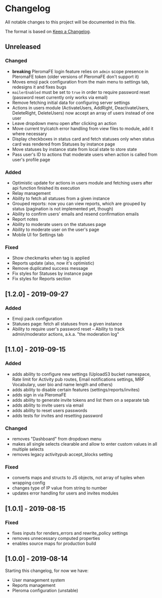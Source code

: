 # Changelog

All notable changes to this project will be documented in this file.

The format is based on [Keep a Changelog](https://keepachangelog.com/en/1.0.0/).

## Unreleased

### Changed

- **breaking** PleromaFE login feature relies on `admin` scope presence in PleromaFE token (older versions of PleromaFE don't support it)
- Moves emoji pack configuration from the main menu to settings tab, redesigns it and fixes bugs
- `mailerEnabled` must be set to `true` in order to require password reset (password reset currently only works via email)
- Remove fetching initial data for configuring server settings
- Actions in users module (ActivateUsers, AddRight, DeactivateUsers, DeleteRight, DeleteUsers) now accept an array of users instead of one user
- Leave dropdown menu open after clicking an action
- Move current try/catch error handling from view files to module, add it where necessary
- Display checkboxes in status card and fetch statuses only when status card was rendered from Statuses by instance page
- Move statuses by instance state from local state to store state
- Pass user's ID to actions that moderate users when action is called from user's profile page

### Added

- Optimistic update for actions in users module and fetching users after api function finished its execution
- Relay management
- Ability to fetch all statuses from a given instance
- Grouped reports: now you can view reports, which are grouped by status (pagination is not implemented yet, though)
- Ability to confirm users' emails and resend confirmation emails
- Report notes
- Ability to moderate users on the statuses page
- Ability to moderate user on the user's page
- Mobile UI for Settings tab

### Fixed

- Show checkmarks when tag is applied
- Reports update (also, now it's optimistic)
- Remove duplicated success message
- Fix styles for Statuses by instance page
- Fix styles for Reports section

## [1.2.0] - 2019-09-27

### Added

- Emoji pack configuration
- Statuses page: fetch all statuses from a given instance
- Ability to require user's password reset
– Ability to track admin/moderator actions, a.k.a. "the moderation log"

## [1.1.0] - 2019-09-15

### Added

- adds ability to configure new settings (UploadS3 bucket namespace, Rate limit for Activity pub routes, Email notifications settings, MRF Vocabulary, user bio and name length and others)
- adds ability to disable certain features (settings/reports/invites)
- adds sign in via PleromaFE
- adds ability to generate invite tokens and list them on a separate tab
- adds ability to invite users via email
- adds ability to reset users passwords
- adds tests for invites and resetting password

### Changed

- removes "Dashboard" from dropdown menu
- makes all single selects clearable and allow to enter custom values in all multiple selects
- removes legacy activitypub accept_blocks setting

### Fixed

- converts maps and structs to JS objects, not array of tuples when wrapping config
- changes type of IP value from string to number
- updates error handling for users and invites modules

## [1.0.1] - 2019-08-15

### Fixed

- fixes inputs for renders_errors and rewrite_policy settings
- removes unnecessary computed properties
- enables source maps for production build

## [1.0.0] - 2019-08-14

Starting this changelog, for now we have:

- User management system
- Reports management
- Pleroma configuration (unstable)
